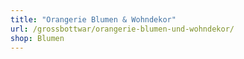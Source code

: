 ```yaml
---
title: "Orangerie Blumen & Wohndekor"
url: /grossbottwar/orangerie-blumen-und-wohndekor/
shop: Blumen
---
```

